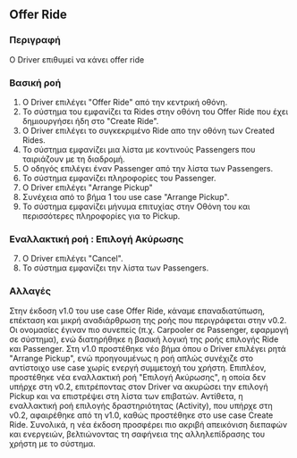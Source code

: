 ## Offer Ride

### Περιγραφή

Ο Driver επιθυμεί να κάνει offer ride

### Βασική ροή

1. Ο Driver επιλέγει "Offer Ride" από την κεντρική οθόνη.
2. Το σύστημα του εμφανίζει τα Rides στην οθόνη του Offer Ride που έχει δημιουργήσει ήδη στο "Create Ride".
3. Ο Driver επιλέγει το συγκεκριμένο Ride απο την οθόνη των Created Rides.
4. Το σύστημα εμφανίζει μια λίστα με κοντινούς Passengers που ταιριάζουν με τη διαδρομή.
5. Ο οδηγός επιλέγει έναν Passenger από την λίστα των Passengers.
6. Το σύστημα εμφανίζει πληροφορίες του Passenger.
7. Ο Driver επιλέγει "Arrange Pickup"
8. Συνέχεια από το βήμα 1 του use case "Arrange Pickup".
9. Το σύστημα εμφανίζει μήνυμα επιτυχίας στην Οθόνη του και περισσότερες πληροφορίες για το Pickup.


### Εναλλακτική ροή : Επιλογή Ακύρωσης

7. Ο Driver επιλέγει "Cancel".
8. Το σύστημα εμφανίζει την λίστα των Passengers.

### Αλλαγές
Στην έκδοση v1.0 του use case Offer Ride, κάναμε επαναδιατύπωση, επέκταση και μικρή αναδιάρθρωση της ροής που περιγράφεται στην v0.2. Οι ονομασίες έγιναν πιο συνεπείς (π.χ. Carpooler σε Passenger, εφαρμογή σε σύστημα), ενώ διατηρήθηκε η βασική λογική της ροής επιλογής Ride και Passenger. Στη v1.0 προστέθηκε νέο βήμα όπου ο Driver επιλέγει ρητά "Arrange Pickup", ενώ προηγουμένως η ροή απλώς συνέχιζε στο αντίστοιχο use case χωρίς ενεργή συμμετοχή του χρήστη. Επιπλέον, προστέθηκε νέα εναλλακτική ροή "Επιλογή Ακύρωσης", η οποία δεν υπήρχε στη v0.2, επιτρέποντας στον Driver να ακυρώσει την επιλογή Pickup και να επιστρέψει στη λίστα των επιβατών. Αντίθετα, η εναλλακτική ροή επιλογής δραστηριότητας (Activity), που υπήρχε στη v0.2, αφαιρέθηκε από τη v1.0, καθώς προστέθηκε στο use case Create Ride. Συνολικά, η νέα έκδοση προσφέρει πιο ακριβή απεικόνιση διεπαφών και ενεργειών, βελτιώνοντας τη σαφήνεια της αλληλεπίδρασης του χρήστη με το σύστημα.

